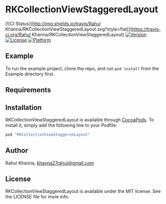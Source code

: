 # RKCollectionViewStaggeredLayout

[![CI Status](http://img.shields.io/travis/Rahul Khanna/RKCollectionViewStaggeredLayout.svg?style=flat)](https://travis-ci.org/Rahul Khanna/RKCollectionViewStaggeredLayout)
[![Version](https://img.shields.io/cocoapods/v/RKCollectionViewStaggeredLayout.svg?style=flat)](http://cocoapods.org/pods/RKCollectionViewStaggeredLayout)
[![License](https://img.shields.io/cocoapods/l/RKCollectionViewStaggeredLayout.svg?style=flat)](http://cocoapods.org/pods/RKCollectionViewStaggeredLayout)
[![Platform](https://img.shields.io/cocoapods/p/RKCollectionViewStaggeredLayout.svg?style=flat)](http://cocoapods.org/pods/RKCollectionViewStaggeredLayout)

## Example

To run the example project, clone the repo, and run `pod install` from the Example directory first.

## Requirements

## Installation

RKCollectionViewStaggeredLayout is available through [CocoaPods](http://cocoapods.org). To install
it, simply add the following line to your Podfile:

```ruby
pod "RKCollectionViewStaggeredLayout"
```

## Author

Rahul Khanna, khanna27rahul@gmail.com

## License

RKCollectionViewStaggeredLayout is available under the MIT license. See the LICENSE file for more info.
